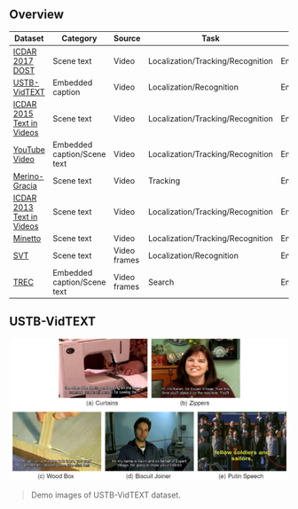 ## Overview
|Dataset|Category|Source|Task|Language|
|---|---|---|---|---|
|[ICDAR 2017 DOST](http://rrc.cvc.uab.es/?ch=7&com=introduction)|Scene text|Video|Localization/Tracking/Recognition|English/Japanese|
|[USTB-VidTEXT](http://prir.ustb.edu.cn/WebT2DAR)|Embedded caption|Video|Localization/Recognition|English/Chinese|
|[ICDAR 2015 Text in Videos](http://rrc.cvc.uab.es/?ch=3&com=introduction)|Scene text|Video|Localization/Tracking/Recognition|English/Spanish/French/Japanese|
|[YouTube Video](http://vision.ucsd.edu/content/youtube-video-text)|Embedded caption/Scene text|Video|Localization/Tracking/Recognition|English|
|[Merino-Gracia](http://nf.ull.es/research/eav/text/tracking)|Scene text|Video|Tracking|English|
|[ICDAR 2013 Text in Videos](http://dagdata.cvc.uab.es/icdar2013competition/?ch=3)|Scene text|Video|Localization/Tracking/Recognition|English/Spanish/French/Japanese|
|[Minetto](http://www.liv.ic.unicamp.br/~minetto/datasets/text/VIDEOS/)|Scene text|Video|Localization/Tracking/Recognition|English|
|[SVT](http://vision.ucsd.edu/~kai/grocr/)|Scene text|Video frames|Localization/Recognition|English|
|[TREC](https://www-nlpir.nist.gov/projects/t2002v/keyframes/)|Embedded caption/Scene text|Video frames|Search|English|

## USTB-VidTEXT
![USTB-VidTEXT_demo](demo_images/USTB-VidTEXT_demo.jpg)
> Demo images of USTB-VidTEXT dataset.

